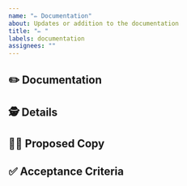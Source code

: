 ```yaml
---
name: "✏️ Documentation"
about: Updates or addition to the documentation
title: "✏️ "
labels: documentation
assignees: ""
---
```


## ✏️ Documentation

<!-- Describe the update/addition that you are proposing. -->

## 🕵️ Details

<!-- Add any additional details that could assist with the implementation of the new documentation. -->

## 🙋‍♀️ Proposed Copy

<!-- (optional) Do you have any copy that you would like to propose? -->

## ✅ Acceptance Criteria

<!-- A set of assumptions which, when tested, verify that the documentation has been added/updated appropriately. -->

<!--
- [ ] Criteria
- [ ] Criteria 2
 -->
